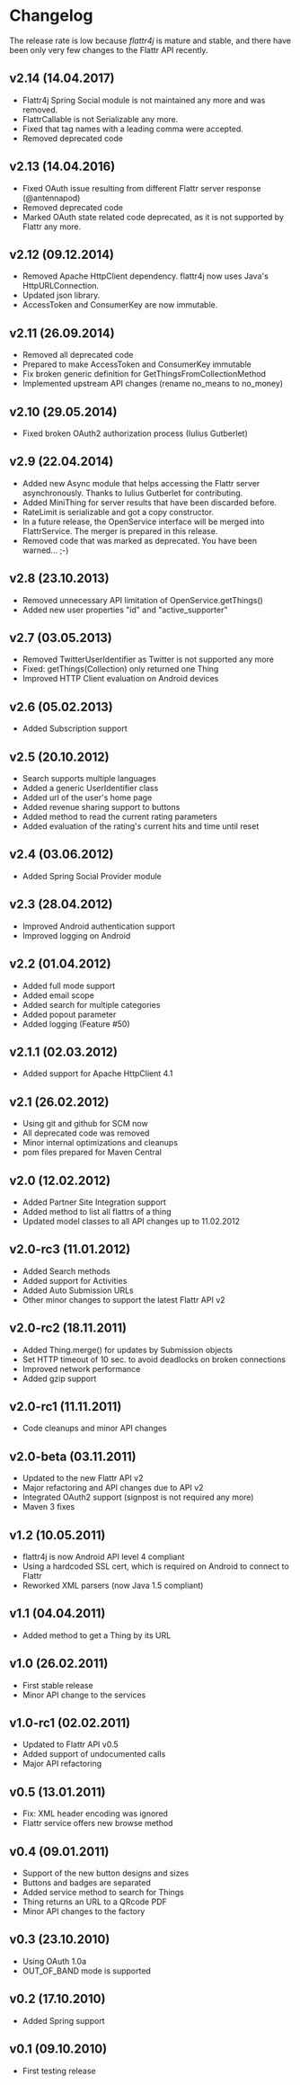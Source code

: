 # Changelog

The release rate is low because _flattr4j_ is mature and stable, and there have been only very few changes to the Flattr API recently.

## v2.14 (14.04.2017)

* Flattr4j Spring Social module is not maintained any more and was removed.
* FlattrCallable is not Serializable any more.
* Fixed that tag names with a leading comma were accepted.
* Removed deprecated code

## v2.13 (14.04.2016)

* Fixed OAuth issue resulting from different Flattr server response (@antennapod)
* Removed deprecated code
* Marked OAuth state related code deprecated, as it is not supported by Flattr any more.

## v2.12 (09.12.2014)

* Removed Apache HttpClient dependency. flattr4j now uses Java's HttpURLConnection.
* Updated json library.
* AccessToken and ConsumerKey are now immutable.

## v2.11 (26.09.2014)

* Removed all deprecated code
* Prepared to make AccessToken and ConsumerKey immutable
* Fix broken generic definition for GetThingsFromCollectionMethod
* Implemented upstream API changes (rename no_means to no_money)

## v2.10 (29.05.2014)

* Fixed broken OAuth2 authorization process (Iulius Gutberlet)

## v2.9 (22.04.2014)

* Added new Async module that helps accessing the Flattr server asynchronously. Thanks to Iulius Gutberlet for contributing.
* Added MiniThing for server results that have been discarded before.
* RateLimit is serializable and got a copy constructor.
* In a future release, the OpenService interface will be merged into FlattrService. The merger is prepared in this release.
* Removed code that was marked as deprecated. You have been warned... ;-)

## v2.8 (23.10.2013)

* Removed unnecessary API limitation of OpenService.getThings()
* Added new user properties "id" and "active_supporter"

## v2.7 (03.05.2013)

* Removed TwitterUserIdentifier as Twitter is not supported any more
* Fixed: getThings(Collection) only returned one Thing
* Improved HTTP Client evaluation on Android devices

## v2.6 (05.02.2013)

* Added Subscription support

## v2.5 (20.10.2012)

* Search supports multiple languages
* Added a generic UserIdentifier class
* Added url of the user's home page
* Added revenue sharing support to buttons
* Added method to read the current rating parameters
* Added evaluation of the rating's current hits and time until reset

## v2.4 (03.06.2012)

* Added Spring Social Provider module

## v2.3 (28.04.2012)

* Improved Android authentication support
* Improved logging on Android

## v2.2 (01.04.2012)

* Added full mode support
* Added email scope
* Added search for multiple categories
* Added popout parameter
* Added logging (Feature #50)

## v2.1.1 (02.03.2012)

* Added support for Apache HttpClient 4.1

## v2.1 (26.02.2012)

* Using git and github for SCM now
* All deprecated code was removed
* Minor internal optimizations and cleanups
* pom files prepared for Maven Central

## v2.0 (12.02.2012)

* Added Partner Site Integration support
* Added method to list all flattrs of a thing
* Updated model classes to all API changes up to 11.02.2012

## v2.0-rc3 (11.01.2012)

* Added Search methods
* Added support for Activities
* Added Auto Submission URLs
* Other minor changes to support the latest Flattr API v2

## v2.0-rc2 (18.11.2011)

* Added Thing.merge() for updates by Submission objects
* Set HTTP timeout of 10 sec. to avoid deadlocks on broken connections
* Improved network performance
* Added gzip support

## v2.0-rc1 (11.11.2011)

* Code cleanups and minor API changes

## v2.0-beta (03.11.2011)

* Updated to the new Flattr API v2
* Major refactoring and API changes due to API v2
* Integrated OAuth2 support (signpost is not required any more)
* Maven 3 fixes

## v1.2 (10.05.2011)

* flattr4j is now Android API level 4 compliant
* Using a hardcoded SSL cert, which is required on Android to connect to Flattr
* Reworked XML parsers (now Java 1.5 compliant)

## v1.1 (04.04.2011)

* Added method to get a Thing by its URL

## v1.0 (26.02.2011)

* First stable release
* Minor API change to the services

## v1.0-rc1 (02.02.2011)

* Updated to Flattr API v0.5
* Added support of undocumented calls
* Major API refactoring

## v0.5 (13.01.2011)

* Fix: XML header encoding was ignored
* Flattr service offers new browse method

## v0.4 (09.01.2011)

* Support of the new button designs and sizes
* Buttons and badges are separated
* Added service method to search for Things
* Thing returns an URL to a QRcode PDF
* Minor API changes to the factory

## v0.3 (23.10.2010)

* Using OAuth 1.0a
* OUT_OF_BAND mode is supported

## v0.2 (17.10.2010)

* Added Spring support

## v0.1 (09.10.2010)

* First testing release
